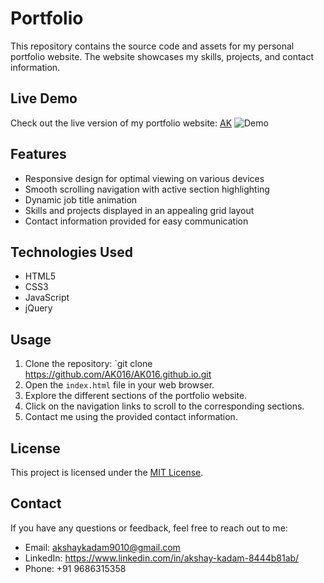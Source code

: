 # Portfolio 

This repository contains the source code and assets for my personal portfolio website. The website showcases my skills, projects, and contact information.

## Live Demo

Check out the live version of my portfolio website: [AK](https://ak016.github.io/)
![Demo](https://github.com/AK016/AK016.github.io/assets/123861375/e0f6d4fd-cfa6-4e8b-9d1d-1a38424118cd)



## Features

- Responsive design for optimal viewing on various devices
- Smooth scrolling navigation with active section highlighting
- Dynamic job title animation
- Skills and projects displayed in an appealing grid layout
- Contact information provided for easy communication

## Technologies Used

- HTML5
- CSS3
- JavaScript
- jQuery

## Usage

1. Clone the repository: `git clone https://github.com/AK016/AK016.github.io.git
2. Open the `index.html` file in your web browser.
3. Explore the different sections of the portfolio website.
4. Click on the navigation links to scroll to the corresponding sections.
5. Contact me using the provided contact information.

## License

This project is licensed under the [MIT License](LICENSE).

## Contact

If you have any questions or feedback, feel free to reach out to me:

- Email: akshaykadam9010@gmail.com
- LinkedIn: https://www.linkedin.com/in/akshay-kadam-8444b81ab/
- Phone: +91 9686315358
